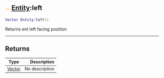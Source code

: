 ## ![shared](../../.gitbook/assets/shared.png) [Entity](./readme/entity.md):left

```lua
Vector Entity:left()
```

Returns ent left facing position

------
## Returns

| Type   | Description |
| ------ | ----------: |
| [Vector](./readme/vector.md) | No description |

